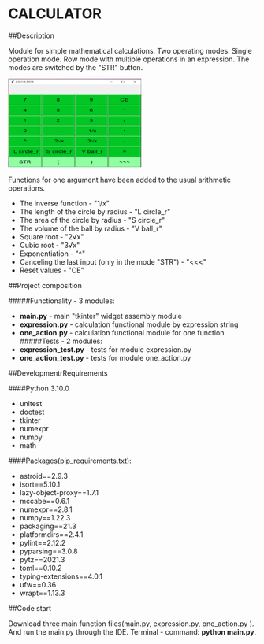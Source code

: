 # CALCULATOR

##Description

Module for simple mathematical calculations.
Two operating modes.
Single operation mode. 
Row mode with multiple operations in an expression.
The modes are switched by the "STR" button.

<img alt="calc_img.png" height="180" src="./calc_img.png" width="270"/>

Functions for one argument have been added to the usual arithmetic operations.
* The inverse function - "1/x"
* The length of the circle by radius - "L circle_r"
* The area of the circle by radius - "S circle_r"
* The volume of the ball by radius - "V ball_r"
* Square root - "2√x"
* Cubic root - "3√x"
* Exponentiation - "^"
* Canceling the last input (only in the mode "STR") - "<<<"
* Reset values - "CE"

##Project composition

#####Functionality - 3 modules:

* **main.py** - main "tkinter" widget assembly module
* **expression.py** - calculation functional module by expression string
* **one_action.py** - calculation functional module for one function
#####Tests - 2 modules:
* **expression_test.py** - tests for module expression.py
* **one_action_test.py** - tests for module one_action.py


##DevelopmentrRequirements

####Python 3.10.0

* unitest
* doctest
* tkinter
* numexpr
* numpy
* math

####Packages(pip_requirements.txt):

* astroid==2.9.3
* isort==5.10.1 
* lazy-object-proxy==1.7.1
* mccabe==0.6.1
* numexpr==2.8.1
* numpy==1.22.3
* packaging==21.3
* platformdirs==2.4.1
* pylint==2.12.2
* pyparsing==3.0.8
* pytz==2021.3
* toml==0.10.2
* typing-extensions==4.0.1
* ufw==0.36
* wrapt==1.13.3

##Code start

Download three main function files(main.py, expression.py, one_action.py ).
And run the main.py through the IDE.
Terminal - command: **python main.py**.
